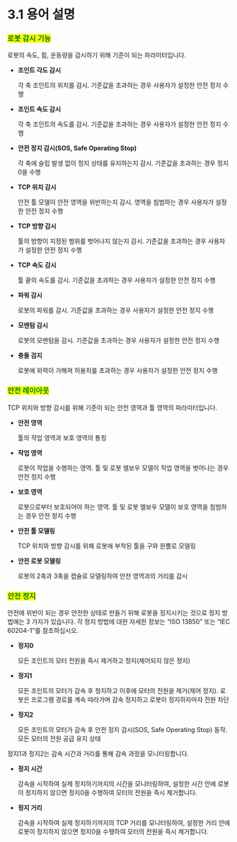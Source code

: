 ﻿# 3.1 용어 설명

### <mark style="color:green;">로봇 감시 기능</mark>&#xD;

로봇의 속도, 힘, 운동량을 감시하기 위해 기준이 되는 파라미터입니다.

*   **조인트 각도 감시**

    각 축 조인트의 위치를 감시. 기준값을 초과하는 경우 사용자가 설정한 안전 정지 수행

*   **조인트 속도 감시**

    각 축 조인트의 속도를 감시. 기준값을 초과하는 경우 사용자가 설정한 안전 정지 수행
    
*   **안전 정지 감시(SOS, Safe Operating Stop)**

    각 축에 슬립 발생 없이 정지 상태를 유지하는지 감시. 기준값을 초과하는 경우 정지0을 수행

*   **TCP 위치 감시**

    안전 툴 모델이 안전 영역을 위반하는지 감시. 영역을 침범하는 경우 사용자가 설정한 안전 정지 수행
    
*   **TCP 방향 감시**

    툴의 방향이 지정된 범위를 벗어나지 않는지 감시. 기준값을 초과하는 경우 사용자가 설정한 안전 정지 수행
    
*   **TCP 속도 감시**

    툴 끝의 속도를 감시. 기준값을 초과하는 경우 사용자가 설정한 안전 정지 수행
    
*   **파워 감시**

    로봇의 파워를 감시. 기준값을 초과하는 경우 사용자가 설정한 안전 정지 수행
    
*   **모멘텀 감시**

    로봇의 모멘텀을 감시. 기준값을 초과하는 경우 사용자가 설정한 안전 정지 수행


*   **충돌 검지**

    로봇에 외력이 가해져 허용치를 초과하는 경우 사용자가 설정한 안전 정지 수행


### <mark style="color:green;">안전 레이아웃</mark>&#xD;

TCP 위치와 방향 감시를 위해 기준이 되는 안전 영역과 툴 영역의 파라미터입니다.

*   **안전 영역**

    툴의 작업 영역과 보호 영역의 통칭
*   **작업 영역**

    로봇이 작업을 수행하는 영역. 툴 및 로봇 엘보우 모델이 작업 영역을 벗어나는 경우 안전 정지 수행
*   **보호 영역**

    로봇으로부터 보호되어야 하는 영역. 툴 및 로봇 엘보우 모델이 보호 영역을 침범하는 경우 안전 정지 수행
*   **안전 툴 모델링**

    TCP 위치와 방향 감시를 위해 로봇에 부착된 툴을 구와 원뿔로 모델링
*   **안전 로봇 모델링**

    로봇의 2축과 3축을 캡슐로 모델링하여 안전 영역과의 거리를 감시



### <mark style="color:green;">안전 정지</mark>&#xD;

안전에 위반이 되는 경우 안전한 상태로 만들기 위해 로봇을 정지시키는 것으로 정지 방법에는 3 가지가 있습니다. 각 정지 방법에 대한 자세한 정보는 “ISO 13850” 또는 “IEC 60204-1”를 참조하십시오.

*   **정지0**

    모든 조인트의 모터 전원을 즉시 제거하고 정지(제어되지 않은 정지)
*   **정지1**

    모든 조인트의 모터가 감속 후 정지하고 이후에 모터의 전원을 제거(제어 정지). 로봇은 프로그램 경로를 계속 따라가며 감속 정지하고 로봇이 정지하자마자 전원 차단
*   **정지2**

    모든 조인트의 모터가 감속 후 안전 정지 감시(SOS, Safe Operating Stop) 동작. 모든 모터의 전원 공급 유지 상태


정지1과 정지2는 감속 시간과 거리를 통해 감속 과정을 모니터링합니다. 

*   **정지 시간**

    감속을 시작하여 실제 정지하기까지의 시간을 모니터링하여, 설정한 시간 안에 로봇이 정지하지 않으면 정지0을 수행하여 모터의 전원을 즉시 제거합니다.
*   **정지 거리**

    감속을 시작하여 실제 정지하기까지의 TCP 거리를 모니터링하여, 설정한 거리 안에 로봇이 정지하지 않으면 정지0을 수행하여 모터의 전원을 즉시 제거합니다.
